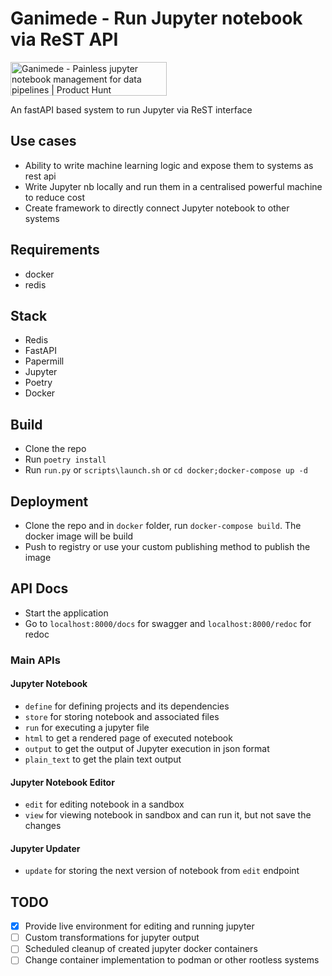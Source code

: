 # Ganimede - Run Jupyter notebook via ReST API

<a href="https://www.producthunt.com/posts/ganimede?utm_source=badge-featured&utm_medium=badge&utm_souce=badge-ganimede" target="_blank"><img src="https://api.producthunt.com/widgets/embed-image/v1/featured.svg?post_id=299971&theme=dark" alt="Ganimede - Painless jupyter notebook management for data pipelines | Product Hunt" style="width: 250px; height: 54px;" width="250" height="54" /></a>

An fastAPI based system to run Jupyter via ReST interface


## Use cases
- Ability to write machine learning logic and expose them to systems as rest api
- Write Jupyter nb locally and run them in a centralised powerful machine to reduce cost
- Create framework to directly connect Jupyter notebook to other systems 

## Requirements
- docker
- redis

## Stack
- Redis
- FastAPI
- Papermill
- Jupyter
- Poetry
- Docker

## Build
- Clone the repo
- Run `poetry install`
- Run `run.py` or `scripts\launch.sh` or `cd docker;docker-compose up -d`

## Deployment
- Clone the repo and in `docker` folder, run `docker-compose build`. The docker image will be build
- Push to registry or use your custom publishing method to publish the image

## API Docs
- Start the application
- Go to `localhost:8000/docs` for swagger and `localhost:8000/redoc` for redoc

### Main APIs

#### Jupyter Notebook
- `define` for defining projects and its dependencies
- `store` for storing notebook and associated files
- `run` for executing a jupyter file
- `html` to get a rendered page of executed notebook
- `output` to get the output of Jupyter execution in json format
- `plain_text` to get the plain text output

#### Jupyter Notebook Editor
- `edit` for editing notebook in a sandbox
- `view` for viewing notebook in sandbox and can run it, but not save the changes

#### Jupyter Updater
- `update` for storing the next version of notebook from `edit` endpoint

## TODO
- [x] Provide live environment for editing and running jupyter
- [ ] Custom transformations for jupyter output
- [ ] Scheduled cleanup of created jupyter docker containers
- [ ] Change container implementation to podman or other rootless systems
